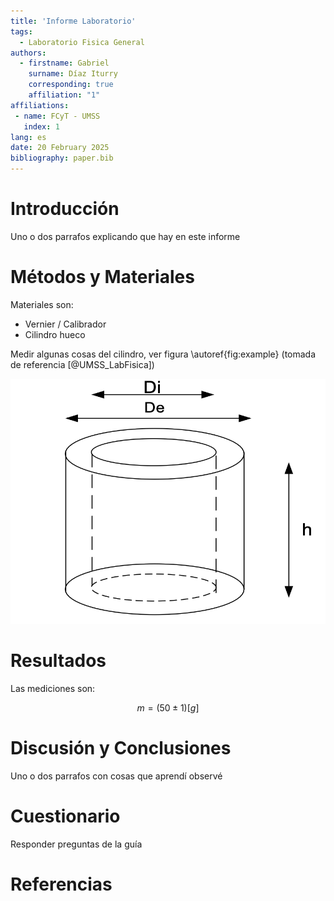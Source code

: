 ```yaml
---
title: 'Informe Laboratorio'
tags:
  - Laboratorio Fisica General 
authors:
  - firstname: Gabriel 
    surname: Díaz Iturry
    corresponding: true
    affiliation: "1"
affiliations:
 - name: FCyT - UMSS
   index: 1
lang: es
date: 20 February 2025
bibliography: paper.bib
---
```


# Introducción

Uno o dos parrafos explicando que hay en este informe

# Métodos y Materiales

Materiales son:

- Vernier / Calibrador
- Cilindro hueco

Medir algunas cosas del cilindro, ver figura  \autoref{fig:example} (tomada de referencia [@UMSS_LabFisica])

![Cilindro Hueco.\label{fig:example}](figure.png)

# Resultados

Las mediciones son:

$$ m = ( 50  \pm 1 )[g]  $$

# Discusión y Conclusiones

Uno o dos parrafos con cosas que aprendí observé

# Cuestionario

Responder preguntas de la guía

# Referencias

